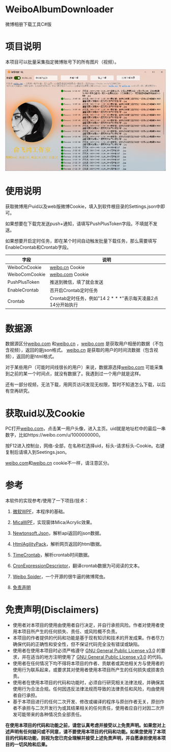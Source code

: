 # WeiboAlbumDownloader
微博相册下载工具C#版

# 项目说明

本项目可以批量采集指定微博账号下的所有图片（视频）。

![image-20231227192302467](./img/a.jpg)



# 使用说明

获取微博用户uid以及web版微博Cookie，填入到软件根目录的Settings.json中即可。

如果想要在下载完发送push+通知，请填写PushPlusToken字段。不填就不发送。

如果想要开启定时任务，即在某个时间自动触发批量下载任务，那么需要填写EnableCrontab和Crontab字段。

| 字段           | 说明                                                         |
| -------------- | ------------------------------------------------------------ |
| WeiboCnCookie  | [weibo.cn](https://weibo.cn/) Cookie                         |
| WeiboComCookie | [weibo.com](https://weibo.com/) Cookie                       |
| PushPlusToken  | 推送到微信，填了就会发送                                     |
| EnableCrontab  | 否开启Crontab定时任务                                        |
| Crontab        | Crontab定时任务，例如"14 2 * * *"表示每天凌晨2点14分开始执行 |



# 数据源

数据源区分[weibo.com](https://weibo.com/) 和[weibo.cn](https://weibo.cn/) ，[weibo.com](https://weibo.com/) 是获取用户相册的数据（不包含视频），返回的是json格式。 [weibo.cn](https://weibo.cn/) 是获取的用户的时间流数据（包含视频），返回的是html格式。

对于某些用户（可能时间线很长的用户）来说，数据源选择[weibo.com](https://weibo.com/) 可能采集到之前的某一个时间点，就没有数据了。我遇到过一个用户就是这样。

还有一部分视频，无法下载，用网页访问发现无权限，暂时不知道怎么下载，以后有空再研究。



# 获取uid以及Cookie

PC打开[weibo.com](https://weibo.com/)，点击某一用户头像，进入主页。uid就是地址栏中的最后一串数字，比如https://weibo.com/u/1000000000。



按F12进入控制台，网络-全部，在名称栏选择uid，标头-请求标头-Cookie。右键复制后请填入到Seetings.json。



[weibo.com](https://weibo.com/)和[weibo.cn](https://weibo.cn/) cookie不一样，请注意区分。



# 参考

本软件的实现参考/使用了一下项目/技术：

1. [微软WPF](https://learn.microsoft.com/zh-cn/dotnet/desktop/wpf/?view=netdesktop-8.0)，本程序的基础。

2. [MicaWPF](https://github.com/Simnico99/MicaWPF)，实现窗体Mica/Acrylic效果。

3. [Newtonsoft.Json](https://www.newtonsoft.com/)，解析api返回的json数据。

4. [HtmlAgilityPack](https://html-agility-pack.net/)，解析网页返回的html数据。

5. [TimeCrontab](https://github.com/MonkSoul/TimeCrontab)，解析crontab时间数据。

6. [CronExpressionDescriptor](https://github.com/bradymholt/cron-expression-descriptor)，翻译crontab数据为可阅读的文本。

7. [Weibo Spider](https://github.com/dataabc/weiboSpider)，一个开源的很牛逼的微博爬虫。

8. [免责声明](https://github.com/JoeanAmier/TikTokDownloader/blob/master/README.md)

   

# 免责声明(Disclaimers)

- 使用者对本项目的使用由使用者自行决定，并自行承担风险。作者对使用者使用本项目所产生的任何损失、责任、或风险概不负责。
- 本项目的作者提供的代码和功能是基于现有知识和技术的开发成果。作者尽力确保代码的正确性和安全性，但不保证代码完全没有错误或缺陷。
- 使用者在使用本项目时必须严格遵守 [GNU General Public License v3.0](https://github.com/JoeanAmier/TikTokDownloader/blob/master/license) 的要求，并在适当的地方注明使用了 [GNU General Public License v3.0](https://github.com/JoeanAmier/TikTokDownloader/blob/master/license) 的代码。
- 使用者在任何情况下均不得将本项目的作者、贡献者或其他相关方与使用者的使用行为联系起来，或要求其对使用者使用本项目所产生的任何损失或损害负责。
- 使用者在使用本项目的代码和功能时，必须自行研究相关法律法规，并确保其使用行为合法合规。任何因违反法律法规而导致的法律责任和风险，均由使用者自行承担。
- 基于本项目进行的任何二次开发、修改或编译的程序与原创作者无关，原创作者不承担与二次开发行为或其结果相关的任何责任，使用者应自行对因二次开发可能带来的各种情况负全部责任。

**在使用本项目的代码和功能之前，请您认真考虑并接受以上免责声明。如果您对上述声明有任何疑问或不同意，请不要使用本项目的代码和功能。如果您使用了本项目的代码和功能，则视为您已完全理解并接受上述免责声明，并自愿承担使用本项目的一切风险和后果。**

